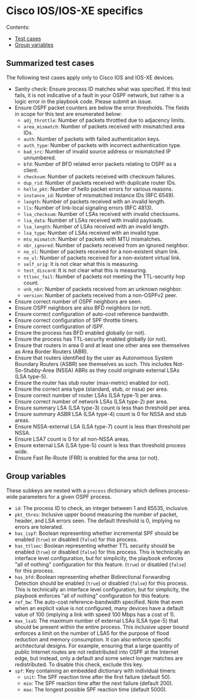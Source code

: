 # Cisco IOS/IOS-XE specifics
Contents:
  * [Test cases](#summarized-test-cases)
  * [Group variables](#group-variables)

## Summarized test cases
The following test cases apply only to Cisco IOS and IOS-XE devices.

  * Sanity check: Ensure process ID matches what was specified.
    If this test fails, it is not indicative of a fault in your OSPF network,
    but rather is a logic error in the playbook code. Please submit an issue.
  * Ensure OSPF packet counters are below the error thresholds. The fields
    in scope for this test are enumerated below:
    * `adj_throttle`: Number of packets throttled due to adjacency limits.
    * `area_mismatch`: Number of packets received with mismatched area IDs.
    * `auth`: Number of packets with failed authentication keys.
    * `auth_type`: Number of packets with incorrect authentication type.
    * `bad_src`: Number of invalid source address or mismatched IP unnumbered.
    * `bfd`: Number of BFD related error packets relating to OSPF as a client.
    * `checksum`: Number of packets received with checksum failures.
    * `dup_rid`: Number of packets received with duplicate router IDs.
    * `hello_pkt`: Number of hello packet errors for various reasons.
    * `instance_id`: Number of mismatched instance IDs (RFC 6549).
    * `length`: Number of packets received with an invalid length.
    * `lls`: Number of link-local signaling errors (RFC 4813).
    * `lsa_checksum`: Number of LSAs received with invalid checksums.
    * `lsa_data`: Number of LSAs received with invalid payloads.
    * `lsa_length`: Number of LSAs received with an invalid length.
    * `lsa_type`: Number of LSAs received with an invalid type.
    * `mtu_mismatch`: Number of packets with MTU mismatches.
    * `nbr_ignored`: Number of packets received from an ignored neighbor.
    * `no_sl`: Number of packets received for a non-existent sham link.
    * `no_vl`: Number of packets received for a non-existent virtual link.
    * `self_orig`: It is not clear what this is measuring.
    * `test_discard`: It is not clear what this is measuring.
    * `ttlsec_fail`: Number of packets not meeting the TTL-security hop count.
    * `unk_nbr`: Number of packets received from an unknown neighbor.
    * `version`: Number of packets received from a non-OSPFv2 peer.
  * Ensure correct number of OSPF neighbors are seen.
  * Ensure OSPF neighbors are also BFD neighbors (or not).
  * Ensure correct configuration of auto-cost reference bandwidth.
  * Ensure correct configuration of SPF throttle timers.
  * Ensure correct configuration of iSPF.
  * Ensure the process has BFD enabled globally (or not).
  * Ensure the process has TTL-security enabled globally (or not).
  * Ensure that routers in area 0 and at least one other area see themselves
    as Area Border Routers (ABR).
  * Ensure that routers identified by the user as Autonomous System Boundary
    Routers (ASBR) see themselves as such. This includes Not-So-Stubby-Area
    (NSSA) ABRs as they could originate external LSAs (LSA type-5).
  * Ensure the router has stub router (max-metric) enabled (or not).
  * Ensure the correct area type (standard, stub, or nssa) per area.
  * Ensure correct number of router LSAs (LSA type-1) per area.
  * Ensure correct number of network LSAs (LSA type-2) per area.
  * Ensure summary LSA (LSA type-3) count is less than threshold per area.
  * Ensure summary ASBR LSA (LSA type-4) count is 0 for NSSA and stub areas.
  * Ensure NSSA-external LSA (LSA type-7) count is less than threshold per NSSA.
  * Ensure LSA7 count is 0 for all non-NSSA areas.
  * Ensure external LSA (LSA type-5) count is less than threshold process wide.
  * Ensure Fast Re-Route (FRR) is enabled for the area (or not).

## Group variables
These subkeys are nested with a `process` dictionary which defines
process-wide parameters for a given OSPF process.

  * `id`: The process ID to check, an integer between 1 and 65535, inclusive.
  * `pkt_thres`: Inclusive upper bound measuring the number of packet, header,
     and LSA errors seen. The default threshold is 0, implying no
     errors are tolerated.
  * `has_ispf`: Boolean representing whether incremental SPF should be enabled
     (`true`) or disabled (`false`) for this process.
  * `has_ttlsec`: Boolean representing whether TTL security should be enabled
     (`true`) or disabled (`false`) for this process. This is technically an
     interface level configuration, but for simplicity, the playbook enforces
     "all of nothing" configuration for this feature.
     (`true`) or disabled (`false`) for this process.
  * `has_bfd`: Boolean representing whether Bidirectional Forwarding Detection
     should be enabled (`true`) or disabled (`false`) for this process.
     This is technically an interface level configuration, but for simplicity,
     the playbook enforces "all of nothing" configuration for this feature.
  * `ref_bw`: The auto-cost reference-bandwidth specified. Note that even when
     an explicit value is not configured, many devices have a default value
     of 100 (implying a link with speed 100 Mbps has a cost of 1).
  * `max_lsa5`: The maximum number of external LSAs (LSA type-5) that should be
    present within the entire process. This inclusive upper bound enforces a
    limit on the number of LSA5 for the purpose of flood reduction and memory
    consumption. It can also enforce specific architectural designs. For
    example, ensuring that a large quantity of public Internet routes are not
    redistributed into OSPF at the Internet edge, but instead, only a default
    and some select longer matches are redistributed.
    To disable this check, exclude this key.
  * `spf`: Key containing an embedded dictionary with individual timers:
    * `init`: The SPF reaction time after the first failure (default 50).
    * `min`: The SPF reaction time after the next failure (default 200).
    * `max`: The longest possible SPF reaction time (default 5000).
